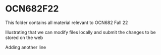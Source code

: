 


# OCN682F22
This folder contains all material relevant to OCN682 Fall 22

Illustrating that we can modify files locally and submit the changes to be stored on the web

Adding another line
